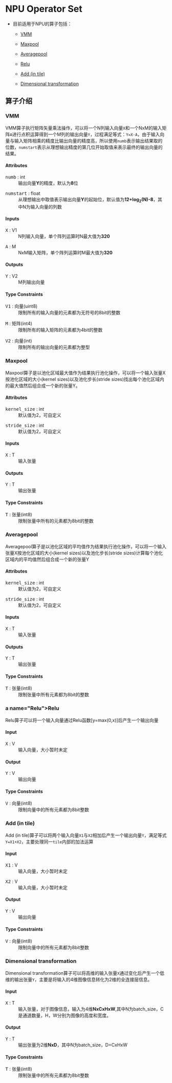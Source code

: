 # NPU Operator Set

* 目前适用于NPU的算子包括：
  
  * <a href="#VMM">VMM</a>
  * <a href="#Maxpool">Maxpool</a>
  
  * <a href="#Averagepool">Averagepool</a>
  * <a href="#Relu">Relu</a>
  
  * <a href="#Add (in tile)">Add (in tile)</a>
  * <a href="#Dimensional transformation">Dimensional transformation</a>



## 算子介绍
### <a name="VMM"></a><a name="VMM">**VMM**</a>

  VMM算子执行矩阵矢量乘法操作，可以将一个N列输入向量`X`和一个NxM的输入矩阵`A`进行点积运算得到一个M列的输出向量`Y`，过程满足等式：`Y=X·A`，由于输入向量与输入矩阵相乘的精度比输出向量的精度高，所以使用`numb`表示输出结果取的位数，`numstart`表示从理想输出精度的第几位开始取值来表示最终的输出向量的结果。

#### Attributes

<dl>
<dt><tt>numb</tt> : int</dt>
<dd>输出向量<b>Y</b>的精度，默认为<B>8</B>位</dd>
</dl>

<dl>
<dt><tt>numstart</tt> : float</dt>
<dd>从理想输出中取值表示输出向量<b>Y</b>的起始位，默认值为<b>12+log<sub>2</sub>(N)-8</b>，其中N为输入向量的列数</dd>
</dl>

#### Inputs

<dl>
<dt><tt>X</tt> : V1</dt>
<dd>N列输入向量，单个阵列运算时N最大值为<B>320</B></dd>
</dl>

<dl>
<dt><tt>A</tt> : M</dt>
<dd>NxM输入矩阵，单个阵列运算时M最大值为<B>320</B></dd>
</dl>



#### Outputs

<dl>
<dt><tt>Y</tt> : V2</dt>
<dd>M列输出向量</dd>
</dl>



#### Type Constraints

<dl>
<dt><tt>V1</tt> : 向量(uint8)</dt>
<dd>限制所有的输入向量的元素都为无符号的8bit的整数</dd>
</dl>

<dl>
<dt><tt>M</tt> : 矩阵(int4)</dt>
<dd>限制所有的输入矩阵的元素都为4bit的整数</dd>
</dl>
<dl>
<dt><tt>V2</tt> : 向量(int)</dt>
<dd>限制所有的输出向量的元素都为整型</dd>
</dl>


### <a name="Maxpool"></a><a name="Maxpool">**Maxpool**</a>

Maxpool算子是以池化区域最大值作为结果执行池化操作，可以将一个输入张量X按池化区域的大小(kernel sizes)以及池化步长(stride sizes)找出每个池化区域内的最大值然后组合成一个新的张量Y。

#### Attributes

<dl>
<dt><tt>kernel_size</tt> : int</dt>
<dd>默认值为2，可自定义</dd>
</dl>

<dl>
<dt><tt>stride_size</tt> : int</dt>
<dd>默认值为2，可自定义</dd>
</dl>

#### Inputs

<dl>
<dt><tt>X</tt> : T</dt>
<dd>输入张量</dd>
</dl>


#### Outputs

<dl>
<dt><tt>Y</tt> : T</dt>
<dd>输出张量</dd>
</dl>


#### Type Constraints

<dl>
<dt><tt>T</tt> : 张量(int8)</dt>
<dd>限制张量中所有的元素都为8bit的整数</dd>
</dl>



### <a name="Averagepool"></a><a name="Averagepool">**Averagepool**</a>

Averagepool算子是以池化区域的平均值作为结果执行池化操作，可以将一个输入张量X按池化区域的大小(kernel sizes)以及池化步长(stride sizes)计算每个池化区域内的平均值然后组合成一个新的张量Y

#### Attributes

<dl>
<dt><tt>kernel_size</tt> : int</dt>
<dd>默认值为2，可自定义</dd>
</dl>

<dl>
<dt><tt>stride_size</tt> : int</dt>
<dd>默认值为2，可自定义</dd>
</dl>

#### Inputs

<dl>
<dt><tt>X</tt> : T</dt>
<dd>输入张量</dd>
</dl>


#### Outputs

<dl>
<dt><tt>Y</tt> : T</dt>
<dd>输出张量</dd>
</dl>


#### Type Constraints

<dl>
<dt><tt>T</tt> : 张量(int8)</dt>
<dd>限制张量中所有元素都为8bit的整数</dd>
</dl>



### a name="Relu"></a><a name="Relu">**Relu**</a>

Relu算子可以将一个输入向量通过Relu函数[y=max(0,x)]后产生一个输出向量

#### Input

<dl>
<dt><tt>X</tt> : V</dt>
<dd>输入向量，大小暂时未定</dd>
</dl>



#### Output

<dl>
<dt><tt>Y</tt> : V</dt>
<dd>输出向量</dd>
</dl>


#### Type Constraints

<dl>
<dt><tt>V</tt> : 向量(int8)</dt>
<dd>限制向量中的所有元素都为8bit整数</dd>
</dl>


### <a name="Add (in tile)"></a><a name="Add (in tile)">**Add (in tile)**</a>

Add (in tile)算子可以将两个输入向量`X1`与`X2`相加后产生一个输出向量`Y`，满足等式`Y=X1+X2`，主要处理同一`tile`内部的加法运算

#### Input

<dl>
<dt><tt>X1</tt> : V</dt>
<dd>输入向量，大小暂时未定</dd>
</dl>

<dl>
<dt><tt>X2</tt> : V</dt>
<dd>输入向量，大小暂时未定</dd>
</dl>

#### Output

<dl>
<dt><tt>Y</tt> : V</dt>
<dd>输出向量</dd>
</dl>



#### Type Constraints

<dl>
<dt><tt>V</tt> : 向量(int8)</dt>
<dd>限制向量中的所有元素都为8bit整数</dd>
</dl>


### <a name=" Dimensional transformation"></a><a name="Dimensional transformation">**Dimensional transformation**</a>

Dimensional transformation算子可以将高维的输入张量`X`通过变化后产生一个低维的输出张量`Y`，主要是将输入的4维图像信息转化为2维的全连接层信息。

#### Input

<dl>
<dt><tt>X</tt> : T</dt>
<dd>输入张量，对于图像信息，输入为4维<b>NxCxHxW</b>,其中N为batch_size，C是通道数量，H，W分别为图像的高度和宽度。</dd>
</dl>



#### Output

<dl>
<dt><tt>Y</tt> : T</dt>
<dd>输出张量为2维<B>NxD</B>，其中N为batch_size，D=CxHxW</dd>
</dl>



#### Type Constraints

<dl>
<dt><tt>T</tt> : 张量(int8)</dt>
<dd>限制张量中的所有元素都为8bit整数</dd>
</dl>



